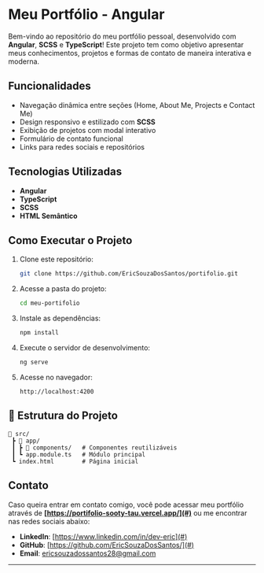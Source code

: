 # Meu Portfólio - Angular 

Bem-vindo ao repositório do meu portfólio pessoal, desenvolvido com **Angular**, **SCSS** e **TypeScript**! Este projeto tem como objetivo apresentar meus conhecimentos, projetos e formas de contato de maneira interativa e moderna.

## Funcionalidades
- Navegação dinâmica entre seções (Home, About Me, Projects e Contact Me)
- Design responsivo e estilizado com **SCSS**
- Exibição de projetos com modal interativo
- Formulário de contato funcional
- Links para redes sociais e repositórios

## Tecnologias Utilizadas
- **Angular**
- **TypeScript**
- **SCSS**
- **HTML Semântico**

## Como Executar o Projeto
1. Clone este repositório:
   ```bash
   git clone https://github.com/EricSouzaDosSantos/portifolio.git
   ```
2. Acesse a pasta do projeto:
   ```bash
   cd meu-portifolio
   ```
3. Instale as dependências:
   ```bash
   npm install
   ```
4. Execute o servidor de desenvolvimento:
   ```bash
   ng serve
   ```
5. Acesse no navegador:
   ```
   http://localhost:4200
   ```

## 📂 Estrutura do Projeto
```
📁 src/
 ┣ 📂 app/
 ┃ ┣ 📂 components/   # Componentes reutilizáveis
 ┃ ┗ app.module.ts   # Módulo principal
 ┗ index.html        # Página inicial
```

## Contato
Caso queira entrar em contato comigo, você pode acessar meu portfólio através de **[https://portifolio-sooty-tau.vercel.app/](#)** ou me encontrar nas redes sociais abaixo:
- **LinkedIn**: [https://www.linkedin.com/in/dev-eric](#)
- **GitHub**: [https://github.com/EricSouzaDosSantos/](#)
- **Email**: ericsouzadossantos28@gmail.com

---
